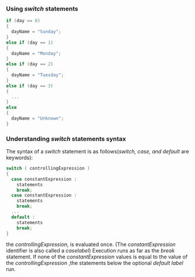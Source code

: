 ### Using _switch_ statements

``` C#
if (day == 0)
{
  dayName = "Sunday";
}
else if (day == 1)
{
  dayName = "Monday";
}
else if (day == 2)
{
  dayName = "Tuesday";
}
else if (day == 3)
{
  ...
}
else
{
  dayName = "Unknown";
}
```
### Understanding _switch_ statements syntax
The syntax of a _switch_ statement is as follows(_switch, case, and default_ are keywords):
``` C#
switch ( controllingExpression )
{
  case constantExpression :
    statements
    break;
  case constantExpression :
    statements
    break;
  ...
  default :
    statements
    break;
}
```

the _controllingExpression_, is evaluated once.
(The _constantExpression_ identifier is also called a _caselabel_) Execution runs as far as the _break_ statement. If none of the _constantExpression_ values is equal to the value of the _controllingExpression_ ,the statements below the optional _default label_ run.

